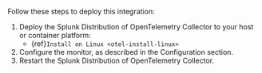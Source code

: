 Follow these steps to deploy this integration:
 
1. Deploy the Splunk Distribution of OpenTelemetry Collector to your host or container platform:
   - {ref}`Install on Linux <otel-install-linux>`
2. Configure the monitor, as described in the Configuration section.
3. Restart the Splunk Distribution of OpenTelemetry Collector.
